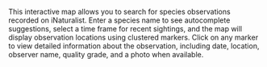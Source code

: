 This interactive map allows you to search for species observations recorded on iNaturalist. Enter a species name to see autocomplete suggestions, select a time frame for recent sightings, and the map will display observation locations using clustered markers. Click on any marker to view detailed information about the observation, including date, location, observer name, quality grade, and a photo when available.

<!-- Generated from commit: 6d38c5be0761744a8f3cf1d014ea19d34df016e2 -->